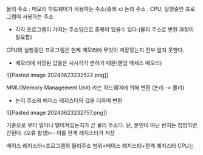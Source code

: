 
물리 주소 : 메모리 하드웨어가 사용하는 주소(중복 x)
논리 주소 : CPU, 실행중인 프로그램이 사용하는 주소
- 각각 프로그램이 가지는 주소임으로 중복이 있을수 있다.(물리 주소로 변환 과정이 필요함)

CPU와 실행중인 프로그램은 현제 메모리에 무엇이 저장됬는지 전부 알지 못한다.
- 메모리에 저장된 값들은 시시각각 변하기 때문(렌덤 엑세스 메모리)

![[Pasted image 20240623232522.png]]

MMU(Memory Management Unit) 라는 하드웨어에 의해 변환 (논리 -> 물리)
- 논리 주소와 베이스 레지스터의 값을 더하여 변환

![[Pasted image 20240623232757.png]]

기준으로 부터 얼마나 떨어져있는지가 곧 물리 주소다.
단, 본인이 아닌 번지는 침범하면 안된다.  (오류 발생)<- 이를 한계 레지스터가 저장

베이스 레지스터<프로그램의 물리주소 범위<베이스 레지스터+한계 레지스터
CPU는 